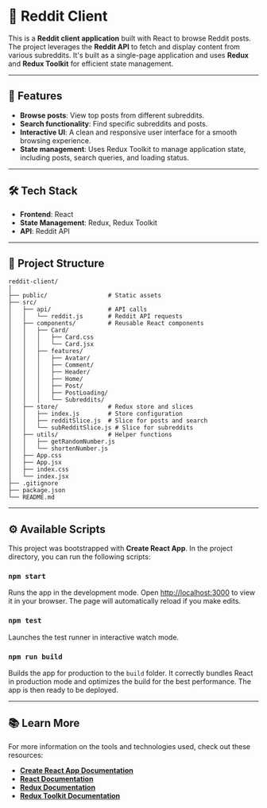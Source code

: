 # 🤖 Reddit Client

This is a **Reddit client application** built with React to browse Reddit posts. The project leverages the **Reddit API** to fetch and display content from various subreddits. It's built as a single-page application and uses **Redux** and **Redux Toolkit** for efficient state management.

-----

## 🚀 Features

  * **Browse posts**: View top posts from different subreddits.
  * **Search functionality**: Find specific subreddits and posts.
  * **Interactive UI**: A clean and responsive user interface for a smooth browsing experience.
  * **State management**: Uses Redux Toolkit to manage application state, including posts, search queries, and loading status.

-----

## 🛠️ Tech Stack

  * **Frontend**: React
  * **State Management**: Redux, Redux Toolkit
  * **API**: Reddit API

-----

## 📂 Project Structure

```
reddit-client/
│
├── public/                 # Static assets
├── src/
│   ├── api/                # API calls
│   │   └── reddit.js       # Reddit API requests
│   ├── components/         # Reusable React components
│   │   ├── Card/
│   │   │   ├── Card.css
│   │   │   └── Card.jsx
│   │   ├── features/
│   │   │   ├── Avatar/
│   │   │   ├── Comment/
│   │   │   ├── Header/
│   │   │   ├── Home/
│   │   │   ├── Post/
│   │   │   ├── PostLoading/
│   │   │   └── Subreddits/
│   ├── store/              # Redux store and slices
│   │   ├── index.js        # Store configuration
│   │   ├── redditSlice.js  # Slice for posts and search
│   │   └── subRedditSlice.js # Slice for subreddits
│   ├── utils/              # Helper functions
│   │   ├── getRandomNumber.js
│   │   └── shortenNumber.js
│   ├── App.css
│   ├── App.jsx
│   ├── index.css
│   └── index.jsx
├── .gitignore
├── package.json
└── README.md
```

-----

## ⚙️ Available Scripts

This project was bootstrapped with **Create React App**. In the project directory, you can run the following scripts:

### `npm start`

Runs the app in the development mode. Open [http://localhost:3000](https://www.google.com/search?q=http://localhost:3000) to view it in your browser. The page will automatically reload if you make edits.

### `npm test`

Launches the test runner in interactive watch mode.

### `npm run build`

Builds the app for production to the `build` folder. It correctly bundles React in production mode and optimizes the build for the best performance. The app is then ready to be deployed.

-----

## 📚 Learn More

For more information on the tools and technologies used, check out these resources:

  * [**Create React App Documentation**](https://create-react-app.dev/docs/getting-started)
  * [**React Documentation**](https://www.google.com/search?q=https://reactjs.org/docs/getting-started.html)
  * [**Redux Documentation**](https://redux.js.org/)
  * [**Redux Toolkit Documentation**](https://redux-toolkit.js.org/)